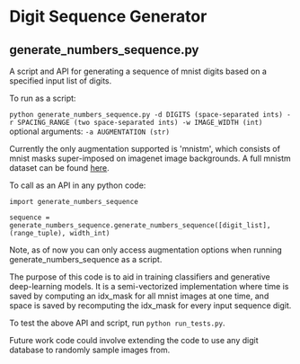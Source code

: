 # Digit Sequence Generator

## generate_numbers_sequence.py
A script and API for generating a sequence of mnist digits based on a specified input list of digits.

To run as a script:

`python generate_numbers_sequence.py -d DIGITS (space-separated ints) -r SPACING_RANGE (two space-separated ints) -w IMAGE_WIDTH (int)` optional arguments: `-a AUGMENTATION (str)`

Currently the only augmentation supported is 'mnistm', which consists of mnist masks super-imposed on imagenet image backgrounds. A full mnistm dataset can be found [here](http://akanev.com/datasets).

To call as an API in any python code:

```
import generate_numbers_sequence

sequence = generate_numbers_sequence.generate_numbers_sequence([digit_list], (range_tuple), width_int)
```

Note, as of now you can only access augmentation options when running generate_numbers_sequence as a script.

The purpose of this code is to aid in training classifiers and generative deep-learning models. It is a semi-vectorized implementation where time is saved by computing an idx_mask for all mnist images at one time, and space is saved by recomputing the idx_mask for every input sequence digit.

To test the above API and script, run `python run_tests.py`.

Future work code could involve extending the code to use any digit database to randomly sample images from.
